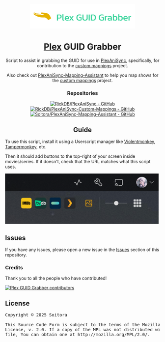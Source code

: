 <div align="center">

<img src="https://raw.githubusercontent.com/Soitora/Plex-GUID-Grabber/main/.github/images/banner.png" alt="Plex GUID Grabber logo" title="Plex GUID Grabber logo" height="80"/>

# [Plex](https://www.plex.tv/) GUID Grabber

Script to assist in grabbing the GUID for use in [PlexAniSync](https://github.com/RickDB/PlexAniSync/), specifically, for contribution to the [custom mappings](https://github.com/RickDB/PlexAniSync-Custom-Mappings) project.

Also check out [PlexAniSync-Mapping-Assistant](https://github.com/Soitora/PlexAniSync-Mapping-Assistant) to help you map shows for the [custom mappings](https://github.com/RickDB/PlexAniSync-Custom-Mappings) project.

### Repositories

[![RickDB/PlexAniSync - GitHub](https://github-readme-stats.vercel.app/api/pin/?username=RickDB&repo=PlexAniSync&bg_color=161B22&text_color=c9d1d9&title_color=0877d2&icon_color=0877d2&border_radius=8&hide_border=true)](https://github.com/RickDB/PlexAniSync/)
[![RickDB/PlexAniSync-Custom-Mappings - GitHub](https://github-readme-stats.vercel.app/api/pin/?username=RickDB&repo=PlexAniSync-Custom-Mappings&bg_color=161B22&text_color=c9d1d9&title_color=0877d2&icon_color=0877d2&border_radius=8&hide_border=true)](https://github.com/RickDB/PlexAniSync-Custom-Mappings/)
[![Soitora/PlexAniSync-Mapping-Assistant - GitHub](https://github-readme-stats.vercel.app/api/pin/?username=Soitora&repo=PlexAniSync-Mapping-Assistant&bg_color=161B22&text_color=c9d1d9&title_color=0877d2&icon_color=0877d2&border_radius=8&hide_border=true)](https://github.com/Soitora/PlexAniSync-Mapping-Assistant/)

## Guide

</div>
<div align="left">

To use this script, install it using a Userscript manager like [Violentmonkey](https://violentmonkey.github.io/), [Tampermonkey](https://www.tampermonkey.net/), etc.

Then it should add buttons to the top-right of your screen inside movies/series. If it doesn't, check that the URL matches what this script uses.

<img src="https://raw.githubusercontent.com/Soitora/Plex-GUID-Grabber/main/.github/images/preview.png" alt="Plex - GUID Grabber View" title="Plex - GUID Grabber View" width="500"/>

## Issues

If you have any issues, please open a new issue in the [Issues](https://github.com/Soitora/Plex-GUID-Grabber/issues) section of this repository.

### Credits

Thank you to all the people who have contributed!

<a href="https://github.com/Soitora/Plex-GUID-Grabber/graphs/contributors">
    <img src="https://contrib.rocks/image?repo=Soitora/Plex-GUID-Grabber" alt="Plex GUID Grabber contributors" title="Plex GUID Grabber contributors"/>
</a>

## License

<pre>
Copyright © 2025 Soitora

This Source Code Form is subject to the terms of the Mozilla Public
License, v. 2.0. If a copy of the MPL was not distributed with this
file, You can obtain one at http://mozilla.org/MPL/2.0/.
</pre>

</div>
